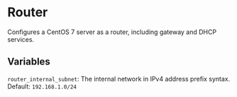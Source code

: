 # Router

Configures a CentOS 7 server as a router, including gateway and DHCP services.

## Variables

`router_internal_subnet`: The internal network in IPv4 address prefix syntax. Default: `192.168.1.0/24`
